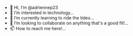 - 👋 Hi, I’m @adriennep23
- 👀 I’m interested in technology...
- 🌱 I’m currently learning to ride the tides...
- 💞️ I’m looking to collaborate on anything that's a good fit!...
- 📫 How to reach me here!...

<!---
adriennep23/adriennep23 is a ✨ special ✨ repository because its `README.md` (this file) appears on your GitHub profile.
You can click the Preview link to take a look at your changes.
--->
